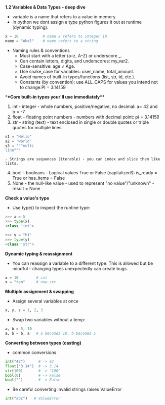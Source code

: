 **1.2 Variables & Data Types - deep dive**

- variable is a name that refers to a value in memory.
- In python we dont assign a type python figures it out at runtime (dynamic typing).

```py
x = 10           # name x refers to integer 10
name = "Abel"    # name refers to a string

```

- Naming rules & conventions
  - Must start with a letter (a–z, A–Z) or underscore \_.
  - Can contain letters, digits, and underscores: my_var2.
  - Case-sensitive: age ≠ Age.
  - Use snake_case for variables: user_name, total_amount.
  - Avoid names of built-in types/functions (list, str, id, etc.).
  - Constants (by convention): use ALL_CAPS for values you intend not to change:PI = 3.14159

\***\*Core built-in types your'll use immediately\*\***

1. int - integer - whole numbers, positive/negative, no decimal: a= 42 and b = -7
2. float - floating point numbers - numbers with decimal point: pi = 3.14159
3. str - string (text) - text enclosed in single or double quotes or triple quotes for multiple lines:

```py
s1 = "Hello"
s2 = 'world'
s3 = """multi
line"""

```

    - Strings are sequences (iterable) - you can index and slice them like lists.

4. bool - booleans - Logical values True or False (capitalized!): is_ready = True or has_items = False
5. None - the null-like value - used to represent "no value"/"unknown" - result = None

**Check a value's type**

- Use type() to inspect the runtine type:

```py
>>> x = 5
>>> type(x)
<class 'int'>

>>> y = "hi"
>>> type(y)
<class 'str'>

```

**Dynamic typing & reassignment**

- You can reassign a variable to a different type: This is allowed but be mindful - changing types unexpectedly can create bugs.

```py
x = 10        # int
x = "ten"     # now str
```

**Multiple assignment & swapping**

- Assign several variables at once

```py
x, y, z = 1, 2, 3

```

- Swap two variables without a temp:

```py
a, b = 5, 10
a, b = b, a   # a becomes 10, b becomes 5

```

**Converting between types (casting)**

- common conversions

```py
int("42")      # -> 42
float("3.14")  # -> 3.14
str(100)       # -> "100"
bool(0)        # -> False
bool("")       # -> False
```

- Be careful converting invalid strings raises ValueError

```py
int("abc")   # ValueError

```
